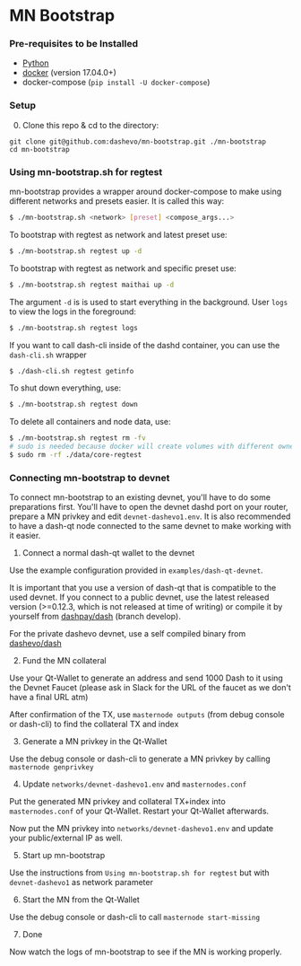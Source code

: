 # MN Bootstrap

### Pre-requisites to be Installed

* [Python](https://www.python.org/downloads/)
* [docker](https://docs.docker.com/engine/installation/) (version 17.04.0+)
* docker-compose (`pip install -U docker-compose`)

### Setup

0. Clone this repo & cd to the directory:

```
git clone git@github.com:dashevo/mn-bootstrap.git ./mn-bootstrap
cd mn-bootstrap
```

### Using mn-bootstrap.sh for regtest

mn-bootstrap provides a wrapper around docker-compose to make using different networks
and presets easier. It is called this way:

```bash
$ ./mn-bootstrap.sh <network> [preset] <compose_args...>
```

To bootstrap with regtest as network and latest preset use:

```bash
$ ./mn-bootstrap.sh regtest up -d
```

To bootstrap with regtest as network and specific preset use:

```bash
$ ./mn-bootstrap.sh regtest maithai up -d
```

The argument `-d` is is used to start everything in the background. User `logs`
to view the logs in the foreground:

```bash
$ ./mn-bootstrap.sh regtest logs
```

If you want to call dash-cli inside of the dashd container, you can use the `dash-cli.sh` wrapper

```bash
$ ./dash-cli.sh regtest getinfo
```

To shut down everything, use:

```bash
$ ./mn-bootstrap.sh regtest down
```

To delete all containers and node data, use:

```bash
$ ./mn-bootstrap.sh regtest rm -fv
# sudo is needed because docker will create volumes with different owner then your user
$ sudo rm -rf ./data/core-regtest
```

### Connecting mn-bootstrap to devnet

To connect mn-bootstrap to an existing devnet, you'll have to do some preparations first. You'll have to open the devnet
dashd port on your router, prepare a MN privkey and edit `devnet-dashevo1.env`. It is also recommended to have a dash-qt
node connected to the same devnet to make working with it easier.

1. Connect a normal dash-qt wallet to the devnet

Use the example configuration provided in `examples/dash-qt-devnet`.

It is important that you use a version of dash-qt that is compatible to the used devnet.
If you connect to a public devnet, use the latest released version (>=0.12.3, which is not released at time of writing)
or compile it by yourself from [dashpay/dash](https://github.com/dashpay/dash) (branch develop).

For the private dashevo devnet, use a self compiled binary from [dashevo/dash](https://github.com/dashevo/dash)

2. Fund the MN collateral

Use your Qt-Wallet to generate an address and send 1000 Dash to it using the Devnet Faucet
(please ask in Slack for the URL of the faucet as we don't have a final URL atm)

After confirmation of the TX, use `masternode outputs` (from debug console or dash-cli) to find the collateral TX and index

3. Generate a MN privkey in the Qt-Wallet

Use the debug console or dash-cli to generate a MN privkey by calling `masternode genprivkey`

4. Update `networks/devnet-dashevo1.env` and `masternodes.conf`

Put the generated MN privkey and collateral TX+index into `masternodes.conf` of your Qt-Wallet. Restart your Qt-Wallet afterwards.

Now put the MN privkey into `networks/devnet-dashevo1.env` and update your public/external IP as well.

5. Start up mn-bootstrap

Use the instructions from `Using mn-bootstrap.sh for regtest` but with `devnet-dashevo1` as network parameter

6. Start the MN from the Qt-Wallet

Use the debug console or dash-cli to call `masternode start-missing`

7. Done

Now watch the logs of mn-bootstrap to see if the MN is working properly.
